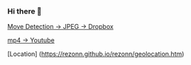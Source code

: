 ### Hi there 👋

[Move Detection -> JPEG -> Dropbox](https://rezonn.github.io/rezonn/jpeg2dropbox.html)

[mp4 -> Youtube](https://rezonn.github.io/rezonn/)

[Location] (https://rezonn.github.io/rezonn/geolocation.htm)
